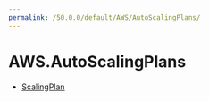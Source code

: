 ```yaml
---
permalink: /50.0.0/default/AWS/AutoScalingPlans/
---
```


# AWS.AutoScalingPlans



* [ScalingPlan](ScalingPlan.md)